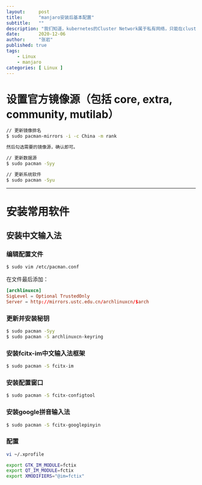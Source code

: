 ```yaml
---
layout:     post 
title:      "manjaro安装后基本配置"
subtitle:   ""
description: "我们知道，kubernetes的Cluster Network属于私有网络，只能在cluster Network内部才能访问部署的应用，那如何才能将Kubernetes集群中的应用暴露到外部网络，为外部用户提供服务呢？本文探讨了从外部网络访问kubernetes cluster中应用的几种实现方式。"
date:       2020-12-06
author:     "张岩"
published: true
tags:
    - Linux
    - manjaro
categories: [ Linux ]
---
```


# 设置官方镜像源（包括 core, extra, community, mutilab）

```bash
// 更新镜像排名
$ sudo pacman-mirrors -i -c China -m rank

然后勾选需要的镜像源，确认即可。

// 更新数据源
$ sudo pacman -Syy

// 更新系统软件
$ sudo pacman -Syu
```

---

# 安装常用软件

## 安装中文输入法

### 编辑配置文件

```bash
$ sudo vim /etc/pacman.conf
```

在文件最后添加：

```conf
[archlinuxcn]
SigLevel = Optional TrustedOnly
Server = http://mirrors.ustc.edu.cn/archlinuxcn/$arch
```

### 更新并安装秘钥

```bash
$ sudo pacman -Syy
$ sudo pacman -S archlinuxcn-keyring
```

### 安装fcitx-im中文输入法框架

```bash
$ sudo pacman -S fcitx-im

```

### 安装配置窗口

```bash
$ sudo pacman -S fcitx-configtool
```

### 安装google拼音输入法

```bash
$ sudo pacman -S fcitx-googlepinyin
```

### 配置

```bash
vi ~/.xprofile

export GTK_IM_MODULE=fctix
export QT_IM_MODULE=fctix
export XMODIFIERS="@im=fctix"
```

